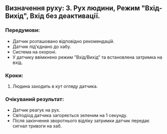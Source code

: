 ## Визначення руху: 3. Рух людини, Режим "Вхід-Вихід", Вхід без деактивації.

### Передумови:
- Датчик розташовано відповідно рекомендацій.
- Датчик під'єднано до хабу.
- Система на охороні.
- У датчику ввімкнено режим "Вхід/Вихід" та встановлена затримка на вхід.

### Кроки:
1. Людина заходить в кут огляду датчика.

### Очікуваний результат:
- Датчик реагує на рух.
- Світодіод датчика загоряється зеленим на 1 секунду.
- Після закінчення зворотнього відліку затримки датчик передає сигнал тривоги на хаб.

